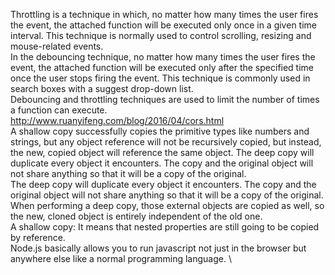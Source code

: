 Throttling is a technique in which, no matter how many times the user fires the event, the attached function will be executed only once in a given time interval. This technique is normally used to control scrolling, resizing and mouse-related events.\
In the debouncing technique, no matter how many times the user fires the event, the attached function will be executed only after the specified time once the user stops firing the event. This technique is commonly used in search boxes with a suggest drop-down list.\
Debouncing and throttling techniques are used to limit the number of times a function can execute.\
http://www.ruanyifeng.com/blog/2016/04/cors.html  \
A shallow copy successfully copies the primitive types like numbers and strings, but any object reference will not be recursively copied, but instead, the new, copied object will reference the same object. The deep copy will duplicate every object it encounters. The copy and the original object will not share anything so that it will be a copy of the original. \
The deep copy will duplicate every object it encounters. The copy and the original object will not share anything so that it will be a copy of the original. When performing a deep copy, those external objects are copied as well, so the new, cloned object is entirely independent of the old one. \
A shallow copy: It means that nested properties are still going to be copied by reference. \
Node.js basically allows you to run javascript not just in the browser but anywhere else like a normal programming language. \
